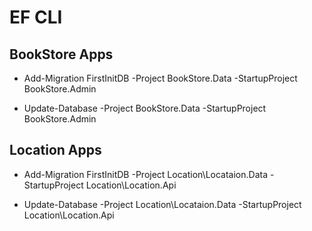 # EF CLI

## BookStore Apps

- Add-Migration FirstInitDB -Project BookStore.Data -StartupProject BookStore.Admin 

- Update-Database -Project BookStore.Data -StartupProject BookStore.Admin


## Location Apps

- Add-Migration FirstInitDB -Project Location\Locataion.Data -StartupProject Location\Location.Api

- Update-Database -Project Location\Locataion.Data -StartupProject Location\Location.Api
